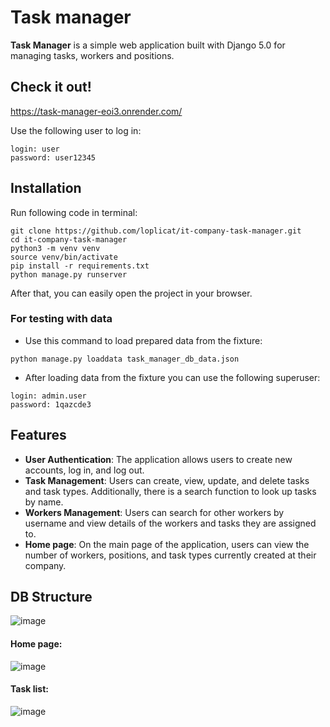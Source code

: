 # Task manager

**Task Manager** is a simple web application built with Django 5.0 for managing tasks, workers and positions.

## Check it out!

https://task-manager-eoi3.onrender.com/

Use the following user to log in:

```
login: user
password: user12345
```

## Installation

Run following code in terminal:

```shell
git clone https://github.com/loplicat/it-company-task-manager.git
cd it-company-task-manager
python3 -m venv venv
source venv/bin/activate
pip install -r requirements.txt
python manage.py runserver
```

After that, you can easily open the project in your browser.

### For testing with data

- Use this command to load prepared data from the fixture:

`python manage.py loaddata task_manager_db_data.json`

- After loading data from the fixture you can use the following superuser:

```
login: admin.user
password: 1qazcde3
```

## Features

- **User Authentication**: The application allows users to create new accounts, log in, and log out.
- **Task Management**: Users can create, view, update, and delete tasks and task types. Additionally,
there is a search function to look up tasks by name. 
- **Workers Management**: Users can search for other workers by username and view details of 
the workers and tasks they are assigned to.
- **Home page**: On the main page of the application, users can view the number of workers, 
positions, and task types currently created at their company.

## DB Structure
![image](https://github.com/loplicat/it-company-task-manager/assets/142423923/b7b74122-9ebb-4d1e-828a-fc2c41326c52)

#### Home page:
![image](https://github.com/loplicat/it-company-task-manager/assets/142423923/dd4b5a0f-208d-4b32-b738-cc49b260939b)

#### Task list:
![image](https://github.com/loplicat/it-company-task-manager/assets/142423923/6700e75f-afc5-4a60-9e74-dc07c550531e)
